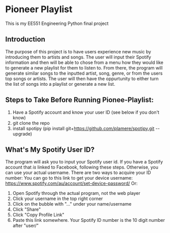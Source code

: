 # Pioneer Playlist
This is my EE551 Engineering Python final project

## Introduction
The purpose of this project is to have users experience new music by introducing them to artists and songs. The user will input their Spotify information and then will be able to chose from a menu how they would like to generate a new playlist for them to listen to. From there, the program will generate similar songs to the inputted artist, song, genre, or from the users top songs or artists. The user will then have the oppurtunity to either turn the list of songs into a playlist or generate a new list.

## Steps to Take Before Running Pionee-Playlist:
1. Have a Spotify account and know your user ID (see below if you don't know)
2. git clone the repo
3. install spotipy (pip install git+https://github.com/plamere/spotipy.git --upgrade)

## What's My Spotify User ID?
The program will ask you to input your Spotify user id. If you have a Spotify account that *is* linked to Facebook, following these steps. Otherwise, you can use your actual username. There are two ways to acquire your ID number:
 You can go to this link to get your device username: https://www.spotify.com/au/account/set-device-password/
 Or:
  1. Open Spotify through the actual program, not the web player
  2. Click your username in the top right corner
  3. Click on the bubble with "..." under your name/username
  4. Click "Share"
  5. Click "Copy Profile Link"
  6. Paste this link somewhere. Your Spotify ID number is the 10 digit number after "user/"
